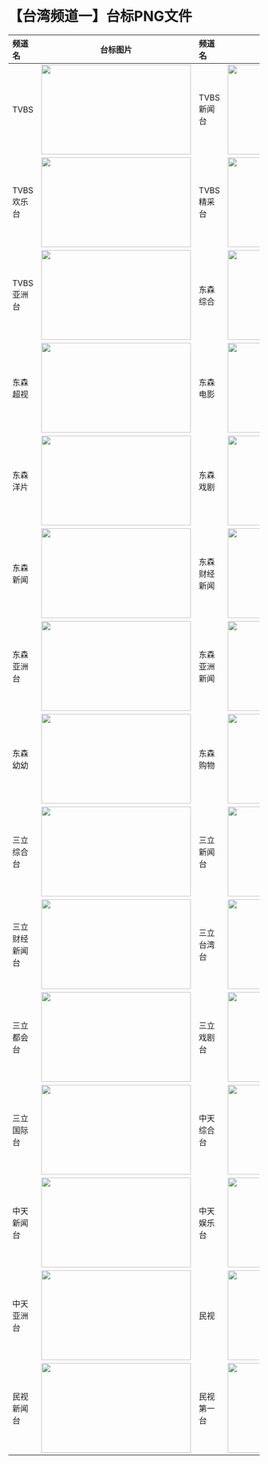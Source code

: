 # 【台湾频道一】台标PNG文件
|频道名|台标图片|频道名|台标图片|
|:---|:---:|:---|:---:|
|TVBS|<img src="https://raw.githubusercontent.com/wanglindl/TVLogo/main/img/TVBS.png" width="300" height="180">|TVBS新闻台|<img src="https://raw.githubusercontent.com/wanglindl/TVLogo/main/img/TVBS1.png" width="300" height="180">|
|TVBS欢乐台|<img src="https://raw.githubusercontent.com/wanglindl/TVLogo/main/img/TVBS2.png" width="300" height="180">|TVBS精采台|<img src="https://raw.githubusercontent.com/wanglindl/TVLogo/main/img/TVBS3.png" width="300" height="180">|
|TVBS亚洲台|<img src="https://raw.githubusercontent.com/wanglindl/TVLogo/main/img/TVBS4.png" width="300" height="180">|东森综合|<img src="https://raw.githubusercontent.com/wanglindl/TVLogo/main/img/EBC1.png" width="300" height="180">|
|东森超视|<img src="https://raw.githubusercontent.com/wanglindl/TVLogo/main/img/EBC2.png" width="300" height="180">|东森电影|<img src="https://raw.githubusercontent.com/wanglindl/TVLogo/main/img/EBC3.png" width="300" height="180">|
|东森洋片|<img src="https://raw.githubusercontent.com/wanglindl/TVLogo/main/img/EBC4.png" width="300" height="180">|东森戏剧|<img src="https://raw.githubusercontent.com/wanglindl/TVLogo/main/img/EBC5.png" width="300" height="180">|
|东森新闻|<img src="https://raw.githubusercontent.com/wanglindl/TVLogo/main/img/EBC6.png" width="300" height="180">|东森财经新闻|<img src="https://raw.githubusercontent.com/wanglindl/TVLogo/main/img/EBC7.png" width="300" height="180">|
|东森亚洲台|<img src="https://raw.githubusercontent.com/wanglindl/TVLogo/main/img/EBC8.png" width="300" height="180">|东森亚洲新闻|<img src="https://raw.githubusercontent.com/wanglindl/TVLogo/main/img/EBC9.png" width="300" height="180">|
|东森幼幼|<img src="https://raw.githubusercontent.com/wanglindl/TVLogo/main/img/EBC10.png" width="300" height="180">|东森购物|<img src="https://raw.githubusercontent.com/wanglindl/TVLogo/main/img/EBC11.png" width="300" height="180">|
|三立综合台|<img src="https://raw.githubusercontent.com/wanglindl/TVLogo/main/img/SET1.png" width="300" height="180">|三立新闻台|<img src="https://raw.githubusercontent.com/wanglindl/TVLogo/main/img/SET2.png" width="300" height="180">|
|三立财经新闻台|<img src="https://raw.githubusercontent.com/wanglindl/TVLogo/main/img/SET3.png" width="300" height="180">|三立台湾台|<img src="https://raw.githubusercontent.com/wanglindl/TVLogo/main/img/SET4.png" width="300" height="180">|
|三立都会台|<img src="https://raw.githubusercontent.com/wanglindl/TVLogo/main/img/SET5.png" width="300" height="180">|三立戏剧台|<img src="https://raw.githubusercontent.com/wanglindl/TVLogo/main/img/SET6.png" width="300" height="180">|
|三立国际台|<img src="https://raw.githubusercontent.com/wanglindl/TVLogo/main/img/SET7.png" width="300" height="180">|中天综合台|<img src="https://raw.githubusercontent.com/wanglindl/TVLogo/main/img/CTI1.png" width="300" height="180">|
|中天新闻台|<img src="https://raw.githubusercontent.com/wanglindl/TVLogo/main/img/CTI2.png" width="300" height="180">|中天娱乐台|<img src="https://raw.githubusercontent.com/wanglindl/TVLogo/main/img/CTI3.png" width="300" height="180">|
|中天亚洲台|<img src="https://raw.githubusercontent.com/wanglindl/TVLogo/main/img/CTI4.png" width="300" height="180">|民视|<img src="https://raw.githubusercontent.com/wanglindl/TVLogo/main/img/FTV.png" width="300" height="180">|
|民视新闻台|<img src="https://raw.githubusercontent.com/wanglindl/TVLogo/main/img/FTV1.png" width="300" height="180">|民视第一台|<img src="https://raw.githubusercontent.com/wanglindl/TVLogo/main/img/FTV2.png" width="300" height="180">|
